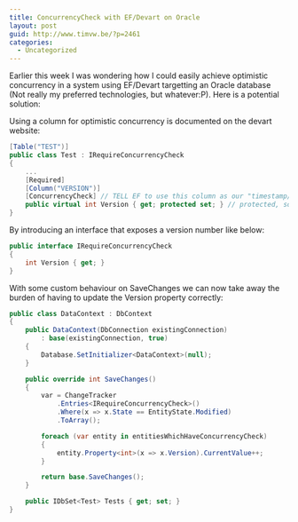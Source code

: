 ```yaml
---
title: ConcurrencyCheck with EF/Devart on Oracle
layout: post
guid: http://www.timvw.be/?p=2461
categories:
  - Uncategorized
---
```

Earlier this week I was wondering how I could easily achieve optimistic concurrency in a system using EF/Devart targetting an Oracle database (Not really my preferred technologies, but whatever:P). Here is a potential solution:

Using a column for optimistic concurrency is documented on the devart website:

```csharp
[Table("TEST")]
public class Test : IRequireConcurrencyCheck  
{
	...
	[Required]
	[Column("VERSION")]
	[ConcurrencyCheck] // TELL EF to use this column as our "timestamp/logical version"
	public virtual int Version { get; protected set; } // protected, so users of this type can not touch this (easily)
}
```

By introducing an interface that exposes a version number like below:

```csharp
public interface IRequireConcurrencyCheck
{
	int Version { get; } 
}
```

With some custom behaviour on SaveChanges we can now take away the burden of having to update the Version property correctly:

```csharp 
public class DataContext : DbContext
{
	public DataContext(DbConnection existingConnection)  
		: base(existingConnection, true)    
	{ 
		Database.SetInitializer<DataContext>(null);
	}

	public override int SaveChanges()
	{
		var = ChangeTracker        
			.Entries<IRequireConcurrencyCheck>()
			.Where(x => x.State == EntityState.Modified)	
			.ToArray();

		foreach (var entity in entitiesWhichHaveConcurrencyCheck)
		{
			entity.Property<int>(x => x.Version).CurrentValue++;  
		}

		return base.SaveChanges();
	}

	public IDbSet<Test> Tests { get; set; }
}
```